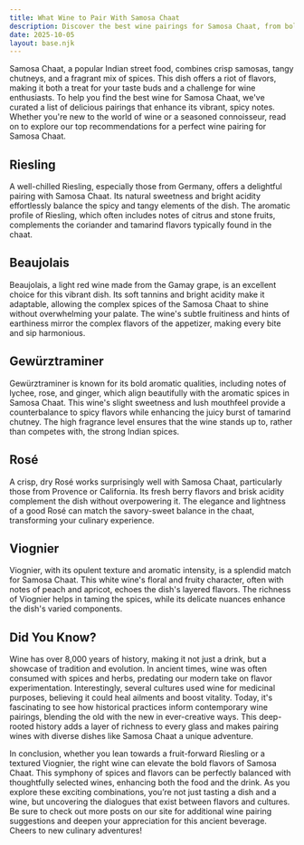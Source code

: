 ```yaml
---
title: What Wine to Pair With Samosa Chaat
description: Discover the best wine pairings for Samosa Chaat, from bold reds to crisp whites.
date: 2025-10-05
layout: base.njk
---
```


Samosa Chaat, a popular Indian street food, combines crisp samosas, tangy chutneys, and a fragrant mix of spices. This dish offers a riot of flavors, making it both a treat for your taste buds and a challenge for wine enthusiasts. To help you find the best wine for Samosa Chaat, we've curated a list of delicious pairings that enhance its vibrant, spicy notes. Whether you're new to the world of wine or a seasoned connoisseur, read on to explore our top recommendations for a perfect wine pairing for Samosa Chaat.

## Riesling

A well-chilled Riesling, especially those from Germany, offers a delightful pairing with Samosa Chaat. Its natural sweetness and bright acidity effortlessly balance the spicy and tangy elements of the dish. The aromatic profile of Riesling, which often includes notes of citrus and stone fruits, complements the coriander and tamarind flavors typically found in the chaat.

## Beaujolais

Beaujolais, a light red wine made from the Gamay grape, is an excellent choice for this vibrant dish. Its soft tannins and bright acidity make it adaptable, allowing the complex spices of the Samosa Chaat to shine without overwhelming your palate. The wine's subtle fruitiness and hints of earthiness mirror the complex flavors of the appetizer, making every bite and sip harmonious.

## Gewürztraminer

Gewürztraminer is known for its bold aromatic qualities, including notes of lychee, rose, and ginger, which align beautifully with the aromatic spices in Samosa Chaat. This wine's slight sweetness and lush mouthfeel provide a counterbalance to spicy flavors while enhancing the juicy burst of tamarind chutney. The high fragrance level ensures that the wine stands up to, rather than competes with, the strong Indian spices.

## Rosé

A crisp, dry Rosé works surprisingly well with Samosa Chaat, particularly those from Provence or California. Its fresh berry flavors and brisk acidity complement the dish without overpowering it. The elegance and lightness of a good Rosé can match the savory-sweet balance in the chaat, transforming your culinary experience.

## Viognier

Viognier, with its opulent texture and aromatic intensity, is a splendid match for Samosa Chaat. This white wine's floral and fruity character, often with notes of peach and apricot, echoes the dish's layered flavors. The richness of Viognier helps in taming the spices, while its delicate nuances enhance the dish's varied components.

## Did You Know?

Wine has over 8,000 years of history, making it not just a drink, but a showcase of tradition and evolution. In ancient times, wine was often consumed with spices and herbs, predating our modern take on flavor experimentation. Interestingly, several cultures used wine for medicinal purposes, believing it could heal ailments and boost vitality. Today, it's fascinating to see how historical practices inform contemporary wine pairings, blending the old with the new in ever-creative ways. This deep-rooted history adds a layer of richness to every glass and makes pairing wines with diverse dishes like Samosa Chaat a unique adventure.

In conclusion, whether you lean towards a fruit-forward Riesling or a textured Viognier, the right wine can elevate the bold flavors of Samosa Chaat. This symphony of spices and flavors can be perfectly balanced with thoughtfully selected wines, enhancing both the food and the drink. As you explore these exciting combinations, you’re not just tasting a dish and a wine, but uncovering the dialogues that exist between flavors and cultures. Be sure to check out more posts on our site for additional wine pairing suggestions and deepen your appreciation for this ancient beverage. Cheers to new culinary adventures!